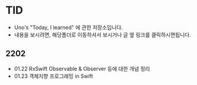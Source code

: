 # TID
- Uno's "Today, I learned" 에 관한 저장소입니다.
- 내용을 보시려면, 해당폴더로 이동하셔서 보시거나 글 옆 링크를 클릭하시면됩니다.


## 2202
- 01.22 RxSwift Observable & Observer 등에 대한 개념 정리
- 01.23 객체지향 프로그래밍 in Swift
